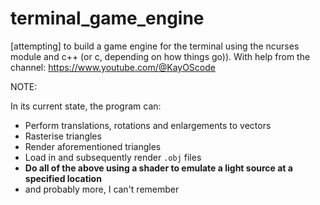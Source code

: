# terminal_game_engine
[attempting] to build a game engine for the terminal using the ncurses module and c++ (or c, depending on how things go)).
With help from the channel: https://www.youtube.com/@KayOScode

NOTE:

In its current state, the program can:
- Perform translations, rotations and enlargements to vectors
- Rasterise triangles
- Render aforementioned triangles
- Load in and subsequently render `.obj` files
- **Do all of the above using a shader to emulate a light source at a specified location**
- and probably more, I can't remember
